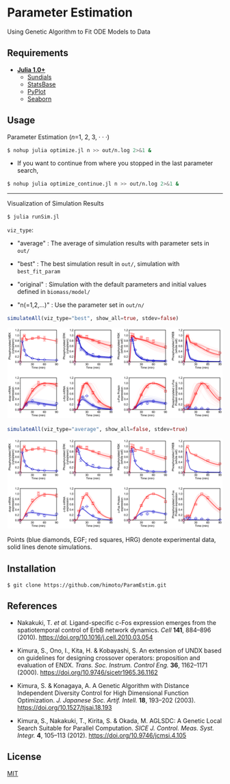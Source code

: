 # Parameter Estimation
Using Genetic Algorithm to Fit ODE Models to Data

## Requirements
- **[Julia 1.0+](https://julialang.org)**
    - [Sundials](https://github.com/JuliaDiffEq/Sundials.jl)
    - [StatsBase](https://github.com/JuliaStats/StatsBase.jl)
    - [PyPlot](https://github.com/JuliaPy/PyPlot.jl)
    - [Seaborn](https://github.com/JuliaPy/Seaborn.jl)

## Usage
Parameter Estimation (*n*=1, 2, 3, · · ·)
```bash
$ nohup julia optimize.jl n >> out/n.log 2>&1 &
```
- If you want to continue from where you stopped in the last parameter search,
```bash
$ nohup julia optimize_continue.jl n >> out/n.log 2>&1 &
```
---
Visualization of Simulation Results
```bash
$ julia runSim.jl
```

```viz_type```:

- "average"
    : The average of simulation results with parameter sets in ```out/```

- "best"
    : The best simulation result in ```out/```, simulation with ```best_fit_param```

- "original"
    : Simulation with the default parameters and initial values defined in ```biomass/model/```

- "n(=1,2,...)"
    : Use the parameter set in ```out/n/```

```julia
simulateAll(viz_type="best", show_all=true, stdev=false)
```

![simulation_best](images/simulation_best.png)

```julia
simulateAll(viz_type="average", show_all=false, stdev=true)
```

![simulation_average](images/simulation_average.png)

Points (blue diamonds, EGF; red squares, HRG) denote experimental data, solid lines denote simulations.

## Installation
    $ git clone https://github.com/himoto/ParamEstim.git


## References
- Nakakuki, T. *et al.* Ligand-specific c-Fos expression emerges from the spatiotemporal control of ErbB network dynamics. *Cell* **141**, 884–896 (2010). https://doi.org/10.1016/j.cell.2010.03.054

- Kimura, S., Ono, I., Kita, H. & Kobayashi, S. An extension of UNDX based on guidelines for designing crossover operators: proposition and evaluation of ENDX. *Trans. Soc. Instrum. Control Eng.* **36**, 1162–1171 (2000). https://doi.org/10.9746/sicetr1965.36.1162

- Kimura, S. & Konagaya, A. A Genetic Algorithm with Distance Independent Diversity Control for High Dimensional Function Optimization. *J. Japanese Soc. Artif. Intell.* **18**, 193–202 (2003). https://doi.org/10.1527/tjsai.18.193

- Kimura, S., Nakakuki, T., Kirita, S. & Okada, M. AGLSDC: A Genetic Local Search Suitable for Parallel Computation. *SICE J. Control. Meas. Syst. Integr.* **4**, 105–113 (2012). https://doi.org/10.9746/jcmsi.4.105

## License
[MIT](/LICENSE)
